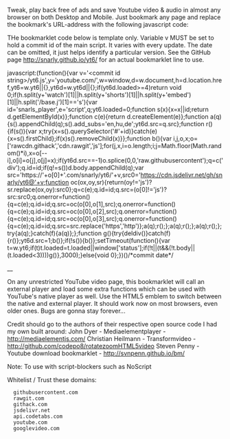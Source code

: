 Tweak, play back free of ads and save Youtube video & audio in almost any browser on both Desktop and Mobile. Just bookmark any page and replace the bookmark's URL-address with the following javascript code:

THe bookmarklet code below is template only. Variable v MUST be set to hold a commit id of the main script. It varies with every update. The date can be omitted, it just helps identify a particular version.
See the GitHub page http://snarly.github.io/yt6/ for an actual bookmarklet line to use.


javascript:(function(){var v='\<commit id string\>/yt6.js',y='youtube.com/',w=window,d=w.document,h=d.location.href,yt6=w.yt6||{},yt6d=w.yt6d||{};if(yt6d.loaded>=4)return void 0;if(h.split(y+'watch')[1]||h.split(y+'shorts')[1]||h.split(y+'embed')[1]||h.split('/base.j')[1]=='s'){var id='snarls_player',e='script',q;yt6.loaded=0;function s(x){x=x||id;return d.getElementById(x)};function c(e){return d.createElement(e)};function a(q){s().appendChild(q);s().add_subs='en,hu,de';yt6d.src=q.src};function r(){if(s()){var x;try{x=s().querySelector('#'+id)}catch(e){x=s().firstChild};if(x)s().removeChild(x)}};function b(){var i,j,o,x;o=['rawcdn.githack','cdn.rawgit','js'];for(j,x,i=o.length;i;j=Math.floor(Math.random()*i),x=o[--i],o[i]=o[j],o[j]=x);if(yt6d.src==-1)o.splice(0,0,'raw.githubusercontent');q=c('div');q.id=id;if(q!=s())d.body.appendChild(q);var src='https://'+o[0]+'.com/snarly/yt6/'+v,src0='https://cdn.jsdelivr.net/gh/snarly/yt6@'+v;function oc(ox,oy,sr){return(oy!='js')?sr.replace(ox,oy):src0};q=c(e);q.id=id;q.src=(o[0]!='js')?src:src0;q.onerror=function(){q=c(e);q.id=id;q.src=oc(o[0],o[1],src);q.onerror=function(){q=c(e);q.id=id;q.src=oc(o[0],o[2],src);q.onerror=function(){q=c(e);q.id=id;q.src=oc(o[0],o[3],src);q.onerror=function(){q=c(e);q.id=id;q.src=src.replace('https','http')};a(q);r();};a(q);r();};a(q);r();};try{a(q);}catch(f){a(q)};};function g(){try{deldiv()}catch(f){r()};yt6d.src=1;b()};if(!s()){b()};setTimeout(function(){var t=w.yt6;if(t)t.loaded=t.loaded||window['status'];if(!t||(t&&(!t.body||(t.loaded<3))))g()},3000);}else{void 0};})()/\*commit date\*/



__

On any unrestricted YouTube video page, this bookmarklet will call an external player and load some extra functions which can be used with YouTube's native player as well. Use the HTML5 emblem to switch between the native and external player. It should work now on most browsers, even older ones. Bugs are gonna stay forever...


Credit should go to the authors of their respective open source code I had my own built around:
   John Dyer - Mediaelementplayer - http://mediaelementjs.com/
   Christian Heilmann - Transformvideo - http://github.com/codepo8/rotatezoomHTML5video
   Steven Penny - Youtube download bookmarklet - http://svnpenn.github.io/bm/   



Note: To use with script-blockers such as NoScript

Whitelist / Trust these domains:

      githubusercontent.com
      rawgit.com
      githack.com
      jsdelivr.net
      api.codetabs.com
      youtube.com
      googlevideo.com

